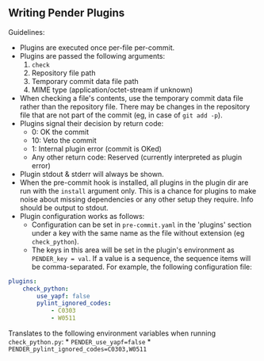 ## Writing Pender Plugins

Guidelines:

* Plugins are executed once per-file per-commit.
* Plugins are passed the following arguments:
  1. `check`
  2. Repository file path
  3. Temporary commit data file path
  4. MIME type (application/octet-stream if unknown)
* When checking a file's contents, use the temporary commit data file rather than the repository file. There may be changes in the repository file that are not part of the commit (eg, in case of `git add -p`).
* Plugins signal their decision by return code:
  * 0: OK the commit
  * 10: Veto the commit
  * 1: Internal plugin error (commit is OKed)
  * Any other return code: Reserved (currently interpreted as plugin error)
* Plugin stdout & stderr will always be shown.
* When the pre-commit hook is installed, all plugins in the plugin dir are run with the `install` argument only. This is a chance for plugins to make noise about missing dependencies or any other setup they require. Info should be output to stdout.
* Plugin configuration works as follows:
  * Configuration can be set in `pre-commit.yaml` in the 'plugins' section under a key with the same name as the file without extension (eg `check_python`).
  * The keys in this area will be set in the plugin's environment as `PENDER_key = val`. If a value is a sequence, the sequence items will be comma-separated. For example, the following configuration file:
```yaml
plugins:
    check_python:
        use_yapf: false
        pylint_ignored_codes:
            - C0303
            - W0511
```
Translates to the following environment variables when running `check_python.py`:
    * `PENDER_use_yapf=false`
    * `PENDER_pylint_ignored_codes=C0303,W0511`

